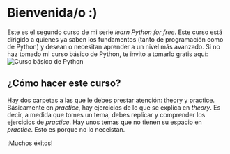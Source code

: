 # Bienvenida/o :)

Este es el segundo curso de mi serie _learn Python for free_. Este curso está dirigido a quienes ya saben los
fundamentos (tanto de programación como de Python) y desean o necesitan aprender a un nivel más avanzado.
Si no haz tomado mi curso básico de Python, te invito a tomarlo gratis aquí:
![Curso básico de Python](https://github.com/PinillosDev/PythonBasics-es)

## ¿Cómo hacer este curso?
Hay dos carpetas a las que le debes prestar atención: theory y practice. Básicamente en _practice_, hay ejercicios
de lo que se explica en _theory_. Es decir, a medida que tomes un tema, debes replicar y comprender los ejercicios
de _practice_.
Hay unos temas que no tienen su espacio en _practice_. Esto es porque no lo neceistan.

¡Muchos éxitos!